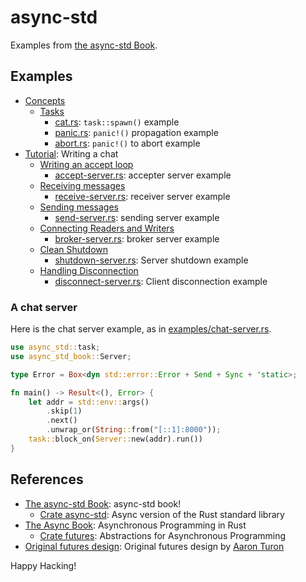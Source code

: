 # async-std

Examples from [the async-std Book].

## Examples

- [Concepts]
  - [Tasks]
    - [cat.rs]: `task::spawn()` example
    - [panic.rs]: `panic!()` propagation example
    - [abort.rs]: `panic!()` to abort example
- [Tutorial]: Writing a chat
  - [Writing an accept loop]
    - [accept-server.rs]: accepter server example
  - [Receiving messages]
    - [receive-server.rs]: receiver server example
  - [Sending messages]
    - [send-server.rs]: sending server example
  - [Connecting Readers and Writers]
    - [broker-server.rs]: broker server example
  - [Clean Shutdown]
    - [shutdown-server.rs]: Server shutdown example
  - [Handling Disconnection]
    - [disconnect-server.rs]: Client disconnection example

[concepts]: https://book.async.rs/concepts.html
[tasks]: https://book.async.rs/concepts/tasks.html
[tutorial]: https://book.async.rs/tutorial/index.html
[writing an accept loop]: https://book.async.rs/tutorial/accept_loop.html
[receiving messages]: https://book.async.rs/tutorial/receiving_messages.html
[sending messages]: https://book.async.rs/tutorial/sending_messages.html
[connecting readers and writers]: https://book.async.rs/tutorial/connecting_readers_and_writers.html
[clean shutdown]: https://book.async.rs/tutorial/clean_shutdown.html
[handling disconnection]: https://book.async.rs/tutorial/handling_disconnection.html

[cat.rs]: examples/ch02-02-cat.rs
[panic.rs]: examples/ch02-02-panic.rs
[abort.rs]: examples/ch02-02-abort.rs
[accept-server.rs]: examples/ch03-02-server.rs
[receive-server.rs]: examples/ch03-03-server.rs
[send-server.rs]: examples/ch03-04-server.rs
[broker-server.rs]: examples/ch03-05-server.rs
[shutdown-server.rs]: examples/ch03-07-server.rs
[disconnect-server.rs]: example/ch03-08-server.rs

### A chat server

Here is the chat server example, as in [examples/chat-server.rs].

```rust
use async_std::task;
use async_std_book::Server;

type Error = Box<dyn std::error::Error + Send + Sync + 'static>;

fn main() -> Result<(), Error> {
    let addr = std::env::args()
        .skip(1)
        .next()
        .unwrap_or(String::from("[::1]:8000"));
    task::block_on(Server::new(addr).run())
}
```

[examples/chat-server.rs]: examples/chat-server.rs

## References

- [The async-std Book]: async-std book!
  - [Crate async-std]: Async version of the Rust standard library
- [The Async Book]: Asynchronous Programming in Rust
  - [Crate futures]: Abstractions for Asynchronous Programming
- [Original futures design]: Original futures design by [Aaron Turon]

[the async-std book]: https://book.async.rs/
[crate async-std]: https://docs.rs/async-std/latest/
[crate futures]: https://docs.rs/futures/latest/
[the async book]: https://rust-lang.github.io/async-book/
[original futures design]: https://aturon.github.io/blog/2016/09/07/futures-design/
[Aaron Turon]: https://aturon.github.io/blog/

Happy Hacking!
